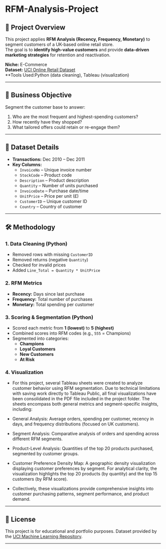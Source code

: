 # RFM-Analysis-Project


## 📌 Project Overview
This project applies **RFM Analysis (Recency, Frequency, Monetary)** to segment customers of a UK-based online retail store.  
The goal is to **identify high-value customers** and provide **data-driven marketing strategies** for retention and reactivation.

**Niche:** E-Commerce  
**Dataset:** [UCI Online Retail Dataset](https://archive.ics.uci.edu/dataset/352/online+retail)  
**Tools Used:Python (data cleaning), Tableau (visualization)

---

## 🎯 Business Objective
Segment the customer base to answer:
1. Who are the most frequent and highest-spending customers?
2. How recently have they shopped?
3. What tailored offers could retain or re-engage them?

---

## 📂 Dataset Details
- **Transactions:** Dec 2010 – Dec 2011
- **Key Columns:**  
  - `InvoiceNo` – Unique invoice number  
  - `StockCode` – Product code  
  - `Description` – Product description  
  - `Quantity` – Number of units purchased  
  - `InvoiceDate` – Purchase date/time  
  - `UnitPrice` – Price per unit (£)  
  - `CustomerID` – Unique customer ID  
  - `Country` – Country of customer  

---

## 🛠️ Methodology
### 1. **Data Cleaning (Python)**
- Removed rows with missing `CustomerID`
- Removed returns (negative `Quantity`)
- Checked for invalid prices
- Added `Line_Total = Quantity * UnitPrice`

### 2. **RFM Metrics**
- **Recency:** Days since last purchase  
- **Frequency:** Total number of purchases  
- **Monetary:** Total spending per customer  

### 3. **Scoring & Segmentation (Python)**
- Scored each metric from **1 (lowest)** to **5 (highest)**  
- Combined scores into RFM codes (e.g., `555` = Champions)  
- Segmented into categories:
  - **Champions**
  - **Loyal Customers**
  - **New Customers**
  - **At Risk**

### 4. **Visualization**
- For this project, several Tableau sheets were created to analyze customer behavior using RFM segmentation. Due to technical limitations with saving work directly to Tableau Public, all final visualizations have been consolidated in the PDF file included in the project folder.
The sheets encompass both general metrics and segment-specific insights, including:

- General Analysis: Average orders, spending per customer, recency in days, and frequency distributions (focused on UK customers).

- Segment Analysis: Comparative analysis of orders and spending across different RFM segments.

- Product-Level Analysis: Quantities of the top 20 products purchased, segmented by customer groups.

- Customer Preference Density Map: A geographic density visualization displaying customer preferences by segment. For analytical clarity, the visualization highlights the top 20 products (by quantity) and the top 15 customers (by RFM score).

- Collectively, these visualizations provide comprehensive insights into customer purchasing patterns, segment performance, and product demand.
---

## 📜 License
This project is for educational and portfolio purposes. Dataset provided by the [UCI Machine Learning Repository](https://archive.ics.uci.edu).

---
